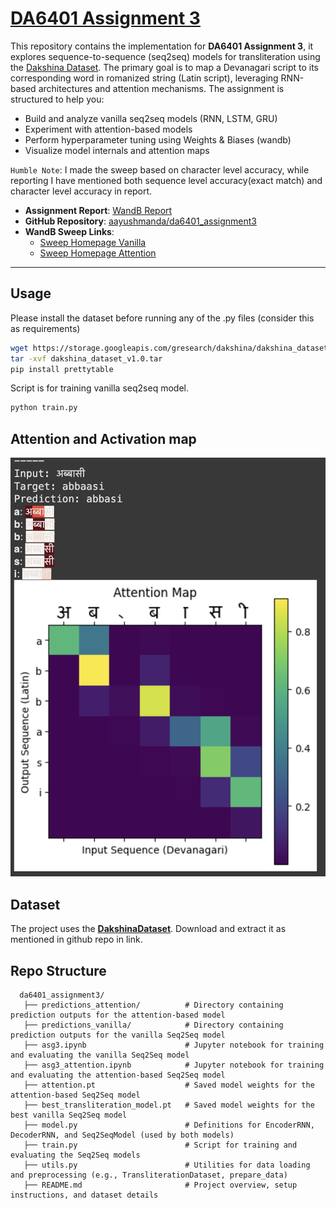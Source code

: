 # [DA6401 Assignment 3](https://wandb.ai/sivasankar1234/DA6401/reports/Assignment-3--VmlldzoxMjM4MjYzMg)



This repository contains the implementation for **DA6401 Assignment 3**, it explores sequence-to-sequence (seq2seq) models for transliteration using the [Dakshina Dataset](https://github.com/google-research-datasets/dakshina). The primary goal is to map a Devanagari script to its corresponding word in romanized string (Latin script), leveraging RNN-based architectures and attention mechanisms. The assignment is structured to help you:

- Build and analyze vanilla seq2seq models (RNN, LSTM, GRU)
- Experiment with attention-based models
- Perform hyperparameter tuning using Weights & Biases (wandb)
- Visualize model internals and attention maps

`Humble Note`: I made the sweep based on character level accuracy, while reporting I have mentioned both sequence level accuracy(exact match) and character level accuracy in report.

- **Assignment Report**: [WandB Report](https://wandb.ai/da24s016-indian-institute-of-technology-madras/da6401-assignment3/reports/DA6401-Assignment-3-Report--VmlldzoxMjg0NDY3Mg)
- **GitHub Repository**: [aayushmanda/da6401_assignment3](https://github.com/aayushmanda/da6401_assignment3)
- **WandB Sweep Links**:
  - [Sweep Homepage Vanilla](https://wandb.ai/da24s016-indian-institute-of-technology-madras/da6401-assignment3_vanilla/sweeps/64v5oiu0?nw=nwuserda24s016)
  - [Sweep Homepage Attention](https://wandb.ai/da24s016-indian-institute-of-technology-madras/da6401-assignment3_attention/sweeps/9mw3okow?nw=nwuserda24s016)

---
## Usage
Please install the dataset before running any of the .py files (consider this as requirements)
```bash
wget https://storage.googleapis.com/gresearch/dakshina/dakshina_dataset_v1.0.tar
tar -xvf dakshina_dataset_v1.0.tar
pip install prettytable
```
Script is for training vanilla seq2seq model.

```bash
python train.py
```
## Attention and Activation map
![](Attention.png)

## Dataset
The project uses the [**DakshinaDataset**](https://github.com/google-research-datasets/dakshina). Download and extract it as mentioned in github repo in link.

## Repo Structure

```
  da6401_assignment3/
   ├── predictions_attention/          # Directory containing prediction outputs for the attention-based model
   ├── predictions_vanilla/            # Directory containing prediction outputs for the vanilla Seq2Seq model
   ├── asg3.ipynb                      # Jupyter notebook for training and evaluating the vanilla Seq2Seq model
   ├── asg3_attention.ipynb            # Jupyter notebook for training and evaluating the attention-based Seq2Seq model
   ├── attention.pt                    # Saved model weights for the attention-based Seq2Seq model
   ├── best_transliteration_model.pt   # Saved model weights for the best vanilla Seq2Seq model
   ├── model.py                        # Definitions for EncoderRNN, DecoderRNN, and Seq2SeqModel (used by both models)
   ├── train.py                        # Script for training and evaluating the Seq2Seq models
   ├── utils.py                        # Utilities for data loading and preprocessing (e.g., TransliterationDataset, prepare_data)
   ├── README.md                       # Project overview, setup instructions, and dataset details

```
